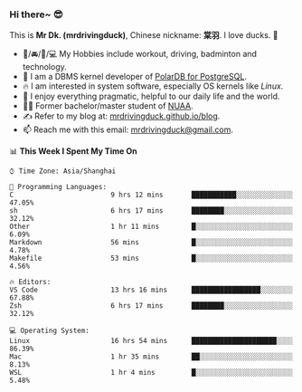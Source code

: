 ### Hi there~ 😎

This is **Mr Dk. (mrdrivingduck)**, Chinese nickname: **棠羽**. I love ducks. 🦆

- 💪/🚘/🏸/💻 My Hobbies include workout, driving, badminton and technology.
- 🍊 I am a DBMS kernel developer of [PolarDB for PostgreSQL](https://github.com/ApsaraDB/PolarDB-for-PostgreSQL).
- 🔥 I am interested in system software, especially OS kernels like *Linux*.
- 🔧 I enjoy everything pragmatic, helpful to our daily life and the world.
- 👨‍🎓 Former bachelor/master student of [NUAA](https://en.wikipedia.org/wiki/Nanjing_University_of_Aeronautics_and_Astronautics).
- ✍ Refer to my blog at: [mrdrivingduck.github.io/blog](https://www.mrdrivingduck.cn/blog/#/).
- 📫 Reach me with this email: [mrdrivingduck@gmail.com](mailto:mrdrivingduck@gmail.com).

<!--START_SECTION:waka-->
📊 **This Week I Spent My Time On** 

```text
⌚︎ Time Zone: Asia/Shanghai

💬 Programming Languages: 
C                        9 hrs 12 mins       ███████████░░░░░░░░░░░░░░   47.05% 
sh                       6 hrs 17 mins       ████████░░░░░░░░░░░░░░░░░   32.12% 
Other                    1 hr 11 mins        █░░░░░░░░░░░░░░░░░░░░░░░░   6.09% 
Markdown                 56 mins             █░░░░░░░░░░░░░░░░░░░░░░░░   4.78% 
Makefile                 53 mins             █░░░░░░░░░░░░░░░░░░░░░░░░   4.56%

🔥 Editors: 
VS Code                  13 hrs 16 mins      █████████████████░░░░░░░░   67.88% 
Zsh                      6 hrs 17 mins       ████████░░░░░░░░░░░░░░░░░   32.12%

💻 Operating System: 
Linux                    16 hrs 54 mins      █████████████████████░░░░   86.39% 
Mac                      1 hr 35 mins        ██░░░░░░░░░░░░░░░░░░░░░░░   8.13% 
WSL                      1 hr 4 mins         █░░░░░░░░░░░░░░░░░░░░░░░░   5.48%

```


<!--END_SECTION:waka-->

<!-- ![Mr Dk.'s GitHub Stats](https://github-readme-stats.vercel.app/api?username=mrdrivingduck&count_private&show_icons=true&theme=buefy) -->

<!-- ![Most Used Languages](https://github-readme-stats.vercel.app/api/top-langs/?username=mrdrivingduck&exclude_repo=mips32-CPU,snort-tcp-socket&theme=buefy&layout=compact&langs_count=10) -->


<!--
**mrdrivingduck/mrdrivingduck** is a ✨ _special_ ✨ repository because its `README.md` (this file) appears on your GitHub profile.

Here are some ideas to get you started:

- 🔭 I’m currently working on ...
- 🌱 I’m currently learning ...
- 👯 I’m looking to collaborate on ...
- 🤔 I’m looking for help with ...
- 💬 Ask me about ...
- 📫 How to reach me: ...
- 😄 Pronouns: ...
- ⚡ Fun fact: ...
-->
